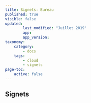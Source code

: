 ```yaml
---
title: Signets: Bureau
published: true
visible: false
updated:
        last_modified: "Juillet 2019"
        app:
        app_version:
taxonomy:
    category:
        - docs
    tags:
        - cloud
        - signets
page-toc:
    active: false
---
```


## Signets
